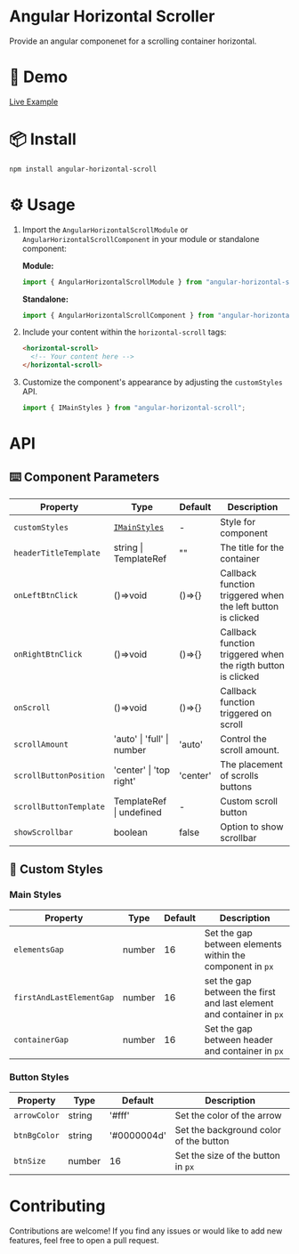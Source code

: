 # Angular Horizontal Scroller

Provide an angular componenet for a scrolling container horizontal.

# 🔗 Demo

[Live Example](https://karim-nabarawi.github.io/angular-horizontal-scroll/)

# 📦 Install

```bash
npm install angular-horizontal-scroll
```

# ⚙️ Usage

1. Import the `AngularHorizontalScrollModule` or `AngularHorizontalScrollComponent` in your module or standalone component:

   **Module:**

   ```typescript
   import { AngularHorizontalScrollModule } from "angular-horizontal-scroll";
   ```

   **Standalone:**

   ```typescript
   import { AngularHorizontalScrollComponent } from "angular-horizontal-scroll";
   ```

2. Include your content within the `horizontal-scroll` tags:

   ```html
   <horizontal-scroll>
     <!-- Your content here -->
   </horizontal-scroll>
   ```

3. Customize the component's appearance by adjusting the `customStyles` API.

   ```typescript
   import { IMainStyles } from "angular-horizontal-scroll";
   ```

# API

## ⌨️ Component Parameters

| Property               | Type                            | Default  | Description                                                  |
| ---------------------- | ------------------------------- | -------- | ------------------------------------------------------------ |
| `customStyles`         | [`IMainStyles`](#custom-styles) | -        | Style for component                                          |
| `headerTitleTemplate`  | string \| TemplateRef<void>     | ""       | The title for the container                                  |
| `onLeftBtnClick`       | ()=>void                        | ()=>{}   | Callback function triggered when the left button is clicked  |
| `onRightBtnClick`      | ()=>void                        | ()=>{}   | Callback function triggered when the rigth button is clicked |
| `onScroll`             | ()=>void                        | ()=>{}   | Callback function triggered on scroll                        |
| `scrollAmount`         | 'auto' \| 'full' \| number      | 'auto'   | Control the scroll amount.                                   |
| `scrollButtonPosition` | 'center' \| 'top right'         | 'center' | The placement of scrolls buttons                             |
| `scrollButtonTemplate` | TemplateRef<void> \| undefined  | -        | Custom scroll button                                         |
| `showScrollbar`        | boolean                         | false    | Option to show scrollbar                                     |

## 🎨 Custom Styles

### Main Styles

| Property                 | Type   | Default | Description                                                          |
| ------------------------ | ------ | ------- | -------------------------------------------------------------------- |
| `elementsGap`            | number | 16      | Set the gap between elements within the component in `px`            |
| `firstAndLastElementGap` | number | 16      | set the gap between the first and last element and container in `px` |
| `containerGap`           | number | 16      | Set the gap between header and container in `px`                     |

### Button Styles

| Property     | Type   | Default     | Description                            |
| ------------ | ------ | ----------- | -------------------------------------- |
| `arrowColor` | string | '#fff'      | Set the color of the arrow             |
| `btnBgColor` | string | '#0000004d' | Set the background color of the button |
| `btnSize`    | number | 16          | Set the size of the button in `px`     |

# Contributing

Contributions are welcome! If you find any issues or would like to add new features, feel free to open a pull request.
